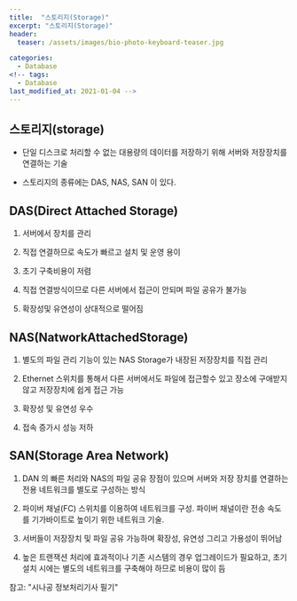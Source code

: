 ```yaml
---
title:  "스토리지(Storage)"
excerpt: "스토리지(Storage)"
header:
  teaser: /assets/images/bio-photo-keyboard-teaser.jpg

categories:
  - Database
<!-- tags:
  - Database 
last_modified_at: 2021-01-04 -->
---
```

## 스토리지(storage)

* 단일 디스크로 처리할 수 없는 대용량의 데이터를 저장하기 위해 서버와 저장장치를 연결하는 기술

* 스토리지의 종류에는 DAS, NAS, SAN 이 있다.

## DAS(Direct Attached Storage)

1. 서버에서 장치를 관리

2. 직접 연결하므로 속도가 빠르고 설치 및 운영 용이

3. 초기 구축비용이 저렴

4. 직접 연결방식이므로 다른 서버에서 접근이 안되며 파일 공유가 불가능

5. 확장성및 유연성이 상대적으로 떨어짐



## NAS(NatworkAttachedStorage)

1. 별도의 파일 관리 기능이 있는 NAS Storage가 내장된 저장장치를 직접 관리

2. Ethernet 스위치를 통해서 다른 서버에서도 파일에 접근할수 있고 장소에 구애받지 않고 저장장치에 쉽게 접근 가능

3. 확장성 및 유연성 우수

4. 접속 증가시 성능 저하



## SAN(Storage Area Network)

1. DAN 의 빠른 처리와 NAS의 파일 공유 장점이 있으며 서버와 저장 장치를 연결하는 전용 네트워크를 별도로 구성하는 방식

2. 파이버 채널(FC) 스위치를 이용하여 네트워크를 구성. 파이버 채널이란 전송 속도를 기가바이트로 높이기 위한 네트워크 기술.

3. 서버들이 저장장치 및 파일 공유 가능하며 확장성, 유연성 그리고 가용성이 뛰어남

4. 높은 트랜잭션 처리에 효과적이나 기존 시스템의 경우 업그레이드가 필요하고, 초기 설치 시에는 별도의 네트워크를 구축해야 하므로 비용이 많이 듬



참고: "시나공 정보처리기사 필기"
